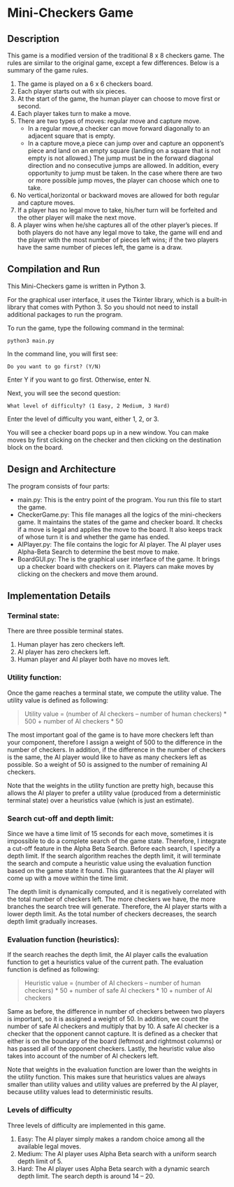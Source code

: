 # Mini-Checkers Game
## Description
This game is a modified version of the traditional 8 x 8 checkers game. The rules are similar to the original game, except a few differences. Below is a summary of the game rules.
1. The game is played on a 6 x 6 checkers board.
2. Each player starts out with six pieces.
3. At the start of the game, the human player can choose to move first or second.
4. Each player takes turn to make a move.
5. There are two types of moves: regular move and capture move. 
    * In a regular move,a checker can move forward diagonally to an adjacent square that is empty.
    * In a capture move,a piece can jump over and capture an opponent’s piece and land on an empty square (landing on a square that is not empty is not allowed.) The jump must be in the forward diagonal direction and no consecutive jumps are allowed. In addition, every opportunity to jump must be taken. In the case where there are two or more possible jump moves, the player can choose which one to take.
6. No vertical,horizontal or backward moves are allowed for both regular and capture moves.
7. If a player has no legal move to take, his/her turn will be forfeited and the other player will make the next move.
8. A player wins when he/she captures all of the other player’s pieces. If both players do not have any legal move to take, the game will end and the player with the most number of pieces left wins; if the two players have the same number of pieces left, the game is a draw.


## Compilation and Run
This Mini-Checkers game is written in Python 3. 

For the graphical user interface, it uses the Tkinter library, which is a built-in library that comes with Python 3. So you should not need to install additional packages to run the program.

To run the game, type the following command in the terminal:
```
python3 main.py 
```

In the command line, you will first see:
```
Do you want to go first? (Y/N)
```
Enter Y if you want to go first. Otherwise, enter N. 

Next, you will see the second question:
```
What level of difficulty? (1 Easy, 2 Medium, 3 Hard)
```
Enter the level of difficulty you want, either 1, 2, or 3.

You will see a checker board pops up in a new window. You can make moves by first clicking on the checker and then clicking on the destination block on the board.


## Design and Architecture
The program consists of four parts:
*	main.py: This is the entry point of the program. You run this file to start the game.
*	CheckerGame.py: This file manages all the logics of the mini-checkers game. It maintains the states of the game and checker board. It checks if a move is legal and applies the move to the board. It also keeps track of whose turn it is and whether the game has ended.
*	AIPlayer.py: The file contains the logic for AI player. The AI player uses Alpha-Beta Search to determine the best move to make.
*	BoardGUI.py: The is the graphical user interface of the game. It brings up a checker board with checkers on it. Players can make moves by clicking on the checkers and move them around. 


## Implementation Details
### Terminal state: 
There are three possible terminal states.
1. Human player has zero checkers left.
2. AI player has zero checkers left.
3. Human player and AI player both have no moves left.

### Utility function: 
Once the game reaches a terminal state, we compute the utility value. 
The utility value is defined as following:

> Utility value = (number of AI checkers – number of human checkers) * 500 
                         + number of AI checkers * 50
                         
The most important goal of the game is to have more checkers left than your component, therefore I assign a weight of 500 to the difference in the number of checkers. In addition, if the difference in the number of checkers is the same, the AI player would like to have as many checkers left as possible. So a weight of 50 is assigned to the number of remaining AI checkers.

Note that the weights in the utility function are pretty high, because this allows the AI player to prefer a utility value (produced from a deterministic terminal state) over a heuristics value (which is just an estimate).

### Search cut-off and depth limit:
Since we have a time limit of 15 seconds for each move, sometimes it is impossible to do a complete search of the game state. Therefore, I integrate a cut-off feature in the Alpha Beta Search. Before each search, I specify a depth limit. If the search algorithm reaches the depth limit, it will terminate the search and compute a heuristic value using the evaluation function based on the game state it found. This guarantees that the AI player will come up with a move within the time limit.

The depth limit is dynamically computed, and it is negatively correlated with the total number of checkers left. The more checkers we have, the more branches the search tree will generate. Therefore, the AI player starts with a lower depth limit. As the total number of checkers decreases, the search depth limit gradually increases.

### Evaluation function (heuristics): 
If the search reaches the depth limit, the AI player calls the evaluation function to get a heuristics value of the current path. The evaluation function is defined as following:

> Heuristic value = (number of AI checkers – number of human checkers) * 50
                            + number of safe AI checkers * 10 
                            + number of AI checkers

Same as before, the difference in number of checkers between two players is important, so it is assigned a weight of 50. In addition, we count the number of safe AI checkers and multiply that by 10. A safe AI checker is a checker that the opponent cannot capture. It is defined as a checker that either is on the boundary of the board (leftmost and rightmost columns) or has passed all of the opponent checkers. Lastly, the heuristic value also takes into account of the number of AI checkers left.

Note that weights in the evaluation function are lower than the weights in the utility function. This makes sure that heuristics values are always smaller than utility values and utility values are preferred by the AI player, because utility values lead to deterministic results.

### Levels of difficulty
Three levels of difficulty are implemented in this game.
1. Easy: The AI player simply makes a random choice among all the available legal moves.
2. Medium: The AI player uses Alpha Beta search with a uniform search depth limit of 5.
3. Hard: The AI player uses Alpha Beta search with a dynamic search depth limit. The search depth is around 14 – 20. 
